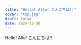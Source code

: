 ```yaml
---
title: "Hello! Allo! こんにちは!!"
cover: "top.jpg"
draft: false
date: 2024-12-30
---
```


Hello! Allo! こんにちは!!

<!--more-->
